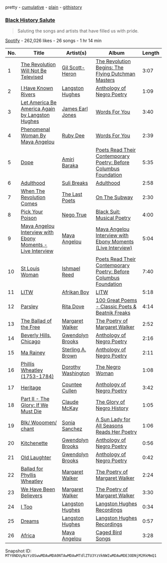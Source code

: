 pretty - [cumulative](/playlists/cumulative/37i9dQZF1DX2r0FByV5U4C.md) - [plain](/playlists/plain/37i9dQZF1DX2r0FByV5U4C) - [githistory](https://github.githistory.xyz/mackorone/spotify-playlist-archive/blob/main/playlists/plain/37i9dQZF1DX2r0FByV5U4C)

### [Black History Salute](https://open.spotify.com/playlist/37i9dQZF1DX2r0FByV5U4C)

> Saluting the songs and artists that have filled us with pride.

[Spotify](https://open.spotify.com/user/spotify) - 262,026 likes - 26 songs - 1 hr 14 min

| No. | Title | Artist(s) | Album | Length |
|---|---|---|---|---|
| 1 | [The Revolution Will Not Be Televised](https://open.spotify.com/track/2BEuUkh9r8NCYiVvSKZIol) | [Gil Scott\-Heron](https://open.spotify.com/artist/0kEfub5RzlZOB2zGomqVSU) | [The Revolution Begins: The Flying Dutchman Masters](https://open.spotify.com/album/6iTXdGkpPqaNkeaFUGQSCW) | 3:07 |
| 2 | [I Have Known Rivers](https://open.spotify.com/track/3RXOKHGxFK0t2k9zJJHb6y) | [Langston Hughes](https://open.spotify.com/artist/1mNcebzTg5QlHEY4WYhLSm) | [Anthology of Negro Poetry](https://open.spotify.com/album/0AlTTHIRWDV8ENsNZeRbG0) | 1:09 |
| 3 | [Let America Be America Again by Langston Hughes](https://open.spotify.com/track/7izKDKmGjfPVVY7n0LRz29) | [James Earl Jones](https://open.spotify.com/artist/28DFDpyRKnHQr6BFNPGP4L) | [Words For You](https://open.spotify.com/album/7MN6GoQ07ePSs74gVZwUVc) | 3:40 |
| 4 | [Phenomenal Woman By Maya Angelou](https://open.spotify.com/track/45hRiC1zMG0mIjZX83JYdt) | [Ruby Dee](https://open.spotify.com/artist/4h3T07QIlR7ws1Kclf0x6A) | [Words For You](https://open.spotify.com/album/7MN6GoQ07ePSs74gVZwUVc) | 2:39 |
| 5 | [Dope](https://open.spotify.com/track/771WmrdhwYKmr3qSiYn8zI) | [Amiri Baraka](https://open.spotify.com/artist/7KYqj72JjHmay1VKYjC5c4) | [Poets Read Their Contemporary Poetry: Before Columbus Foundation](https://open.spotify.com/album/5vu3jh0MWkKRW6tDYRodk7) | 5:35 |
| 6 | [Adulthood](https://open.spotify.com/track/0eg1fvlZkRx115i95XVHy0) | [Suli Breaks](https://open.spotify.com/artist/5XnwG6JFrOMlVGOZfy54ck) | [Adulthood](https://open.spotify.com/album/64FLOlR1JB20A49iu9LJpF) | 2:58 |
| 7 | [When The Revolution Comes](https://open.spotify.com/track/2ZvNOGkA3mBmwru0VcK50C) | [The Last Poets](https://open.spotify.com/artist/58Wl2AJZWwfvEn2eAWJbIG) | [On The Subway](https://open.spotify.com/album/2Cezj5CMhk6pssl1EkUs0n) | 2:30 |
| 8 | [Pick Your Poison](https://open.spotify.com/track/0DBKzi2j2TfGXRu1Y9HWzD) | [Nego True](https://open.spotify.com/artist/3Wwcrarn4rr3pE8HqLNwFx) | [Black Suit: Musical Poetry](https://open.spotify.com/album/2qWpxksKGNnNfGjaPBEhh9) | 4:00 |
| 9 | [Maya Angelou Interview with Ebony Moments \- Live Interview](https://open.spotify.com/track/3i5P8iTZNBjoccQm5jljsp) | [Maya Angelou](https://open.spotify.com/artist/4YgS09y0GhtNSu2ZLruk89) | [Maya Angelou Interview with Ebony Moments \(Live Interview\)](https://open.spotify.com/album/0fEhPkcpzvV3QAxpGojyt4) | 5:04 |
| 10 | [St Louis Woman](https://open.spotify.com/track/0ZNfaWzf7xbB5FOZA5v1rZ) | [Ishmael Reed](https://open.spotify.com/artist/3kfQrdEicFEL3UJ8wp4zqo) | [Poets Read Their Contemporary Poetry: Before Columbus Foundation](https://open.spotify.com/album/5vu3jh0MWkKRW6tDYRodk7) | 7:40 |
| 11 | [LITW](https://open.spotify.com/track/6Mt1UnC2xs3s2VjZHHyhva) | [Afrikan Boy](https://open.spotify.com/artist/7IYwVupkZuGBcG3CPBzsC5) | [LITW](https://open.spotify.com/album/3xKkbgPBuUidLWnlGf88Ne) | 5:18 |
| 12 | [Parsley](https://open.spotify.com/track/2Sxo09VIgJDYNrytLGkkSJ) | [Rita Dove](https://open.spotify.com/artist/2LOdBuHqu86VxbRqivfJsq) | [100 Great Poems \- Classic Poets & Beatnik Freaks](https://open.spotify.com/album/2L6y5UovMqxFSVnC0sCRWo) | 4:14 |
| 13 | [The Ballad of the Free](https://open.spotify.com/track/4kyEcp980YXWvWGc3yfHew) | [Margaret Walker](https://open.spotify.com/artist/4H2657mM3Y4j6ITcmHOf21) | [The Poetry of Margaret Walker](https://open.spotify.com/album/5lUuig2p8Yuc539idomNGT) | 2:52 |
| 14 | [Beverly Hills, Chicago](https://open.spotify.com/track/2ZtNLjx6tyh5o5weSOezdn) | [Gwendolyn Brooks](https://open.spotify.com/artist/0xWiIpqD8hHbxdavSslci2) | [Anthology of Negro Poetry](https://open.spotify.com/album/0AlTTHIRWDV8ENsNZeRbG0) | 2:16 |
| 15 | [Ma Rainey](https://open.spotify.com/track/5uhuEd3FBXZO4ewGZ7JK3O) | [Sterling A\. Brown](https://open.spotify.com/artist/0CcUeegrB22XBY0yaN6N6b) | [Anthology of Negro Poetry](https://open.spotify.com/album/0AlTTHIRWDV8ENsNZeRbG0) | 2:11 |
| 16 | [Phillis Wheatley \(1753\-1784\)](https://open.spotify.com/track/51czTvGzSRzOiX3AL8aMN3) | [Dorothy Washington](https://open.spotify.com/artist/7mhAASgSu1jjjZx2lR37V9) | [The Negro Woman](https://open.spotify.com/album/0JkcFU6EdvVB0PHtupwRTV) | 1:08 |
| 17 | [Heritage](https://open.spotify.com/track/1BhtPxwzsPMFXhlfCpkw9B) | [Countee Cullen](https://open.spotify.com/artist/2VctOiVxbCJKnTGMszx5JP) | [Anthology of Negro Poetry](https://open.spotify.com/album/0AlTTHIRWDV8ENsNZeRbG0) | 3:42 |
| 18 | [Part II \- The Glory: If We Must Die](https://open.spotify.com/track/2E4YM0uyDfknQCfxfvbZ9v) | [Claude McKay](https://open.spotify.com/artist/6sHBT1KbVZuG7oqVYVYNL3) | [The Glory of Negro History](https://open.spotify.com/album/3sQliGxkUSHeMOyk1vU7iY) | 1:05 |
| 19 | [Blk/ Wooomen/ chant](https://open.spotify.com/track/3iFDHZ8nurmotwOdupbH0f) | [Sonia Sanchez](https://open.spotify.com/artist/0hvH9P1nlB5xrNdlXwZ22P) | [A Sun Lady for All Seasons Reads Her Poetry](https://open.spotify.com/album/2m7s5UIx3Jhri1or9QRyuF) | 1:06 |
| 20 | [Kitchenette](https://open.spotify.com/track/2GukSq65tlFQUc9N1wxeag) | [Gwendolyn Brooks](https://open.spotify.com/artist/0xWiIpqD8hHbxdavSslci2) | [Anthology of Negro Poetry](https://open.spotify.com/album/0AlTTHIRWDV8ENsNZeRbG0) | 0:56 |
| 21 | [Old Laughter](https://open.spotify.com/track/59QPVfPJ6IAhKQhB34eq5Z) | [Gwendolyn Brooks](https://open.spotify.com/artist/0xWiIpqD8hHbxdavSslci2) | [Anthology of Negro Poetry](https://open.spotify.com/album/0AlTTHIRWDV8ENsNZeRbG0) | 0:42 |
| 22 | [Ballad for Phyllis Wheatley](https://open.spotify.com/track/0Awv8At3U3JlrUbs2je2ap) | [Margaret Walker](https://open.spotify.com/artist/4H2657mM3Y4j6ITcmHOf21) | [The Poetry of Margaret Walker](https://open.spotify.com/album/5lUuig2p8Yuc539idomNGT) | 2:24 |
| 23 | [We Have Been Believers](https://open.spotify.com/track/1F953129iN4gBeGvfeYE5K) | [Margaret Walker](https://open.spotify.com/artist/4H2657mM3Y4j6ITcmHOf21) | [The Poetry of Margaret Walker](https://open.spotify.com/album/5lUuig2p8Yuc539idomNGT) | 3:30 |
| 24 | [I Too](https://open.spotify.com/track/0CQVLxSfVPz3kXH6ZUfleL) | [Langston Hughes](https://open.spotify.com/artist/1mNcebzTg5QlHEY4WYhLSm) | [Langston Hughes Recordings](https://open.spotify.com/album/7Ek0QRGNy92Zcfv53edFET) | 0:34 |
| 25 | [Dreams](https://open.spotify.com/track/6A7bVdaeKLeHCutvJovQrn) | [Langston Hughes](https://open.spotify.com/artist/1mNcebzTg5QlHEY4WYhLSm) | [Langston Hughes Recordings](https://open.spotify.com/album/7Ek0QRGNy92Zcfv53edFET) | 0:57 |
| 26 | [Africa](https://open.spotify.com/track/4rU1Cunyeg7JNdNM3mP8BL) | [Maya Angelou](https://open.spotify.com/artist/4YgS09y0GhtNSu2ZLruk89) | [Caged Bird Songs](https://open.spotify.com/album/1VmP4cahFDmehEWhXvnYbc) | 3:28 |

Snapshot ID: `MTY0NDUyNzYzOSwwMDAwMDA0NTAwMDAwMTdlZTU3YzVkNWIwMDAwMDE3ODNjM2RkMmQ1`
